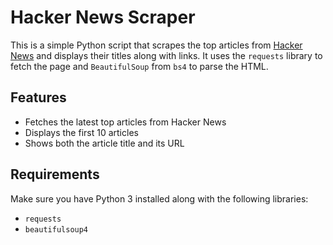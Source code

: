 # Hacker News Scraper

This is a simple Python script that scrapes the top articles from [Hacker News](https://news.ycombinator.com/) and displays their titles along with links. It uses the `requests` library to fetch the page and `BeautifulSoup` from `bs4` to parse the HTML.

## Features
- Fetches the latest top articles from Hacker News
- Displays the first 10 articles
- Shows both the article title and its URL

## Requirements
Make sure you have Python 3 installed along with the following libraries:
- `requests`
- `beautifulsoup4`

